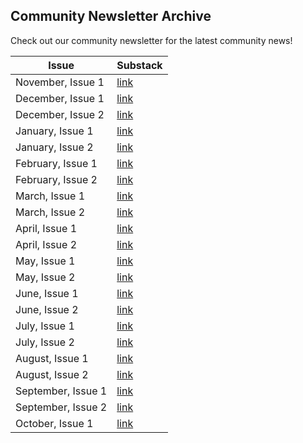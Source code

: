 ## Community Newsletter Archive
Check out our community newsletter for the latest community news!   

| Issue                 | Substack                                                                           |
|-----------------------|------------------------------------------------------------------------------------|
| November, Issue 1     | [link](https://rokwirecommunity.substack.com/p/rokwire-community-news)             |
| December, Issue 1     | [link](https://rokwirecommunity.substack.com/p/rokwire-community-news-november1)   |
| December, Issue 2     | [link](https://rokwirecommunity.substack.com/p/rokwire-community-news-december-2)       |
| January, Issue 1      | [link](https://rokwirecommunity.substack.com/p/rokwire-community-newsletter-january)       |
| January, Issue 2      | [link](https://rokwirecommunity.substack.com/p/rokwire-community-newsletter-january-c47)   |
| February, Issue 1     | [link](https://rokwirecommunity.substack.com/publish/post/31686281)                |
| February, Issue 2     | [link](https://rokwirecommunity.substack.com/p/rokwire-community-newsletter-february-e2c)  |
| March, Issue 1        | [link](https://rokwirecommunity.substack.com/p/rokwire-community-newsletter-march)   |
| March, Issue 2        | [link](https://rokwirecommunity.substack.com/p/rokwire-community-newsletter-march-a85)   |
| April, Issue 1        | [link](https://rokwirecommunity.substack.com/p/rokwire-community-newsletter-april)   |
| April, Issue 2        | [link](https://rokwirecommunity.substack.com/p/rokwire-community-newsletter-april-90e) |
| May, Issue 1        | [link](https://rokwirecommunity.substack.com/p/rokwire-community-newsletter-may1)    |
| May, Issue 2        | [link](https://rokwirecommunity.substack.com/p/rokwire-community-newsletter-may2)    |
| June, Issue 1       | [link](https://rokwirecommunity.substack.com/p/rokwire-community-newsletter-june1)   |
| June, Issue 2       | [link](https://rokwirecommunity.substack.com/p/rokwire-community-newsletter-june2)   |
| July, Issue 1       | [link](https://rokwirecommunity.substack.com/p/rokwire-community-newsletter-july1)   |
| July, Issue 2       | [link](https://rokwirecommunity.substack.com/p/rokwire-community-newsletter-july2)   |
| August, Issue 1     | [link](https://rokwirecommunity.substack.com/p/rokwire-community-newsletter-august1) |
| August, Issue 2     | [link](https://rokwirecommunity.substack.com/p/rokwire-community-newsletter-august2)  |
| September, Issue 1  | [link](https://publish.illinois.edu/bradly-alicea/2021/09/10/september-newsletter-issue-1/) |
| September, Issue 2  | [link](https://rokwirecommunity.substack.com/p/rokwire-community-newsletter-september2) |   
| October, Issue 1  | [link](https://rokwirecommunity.substack.com/p/rokwire-community-newsletter-october1) |   
